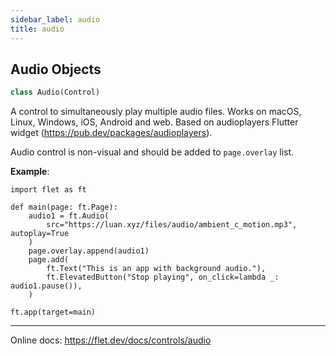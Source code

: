 ```yaml
---
sidebar_label: audio
title: audio
---
```


## Audio Objects

```python
class Audio(Control)
```

A control to simultaneously play multiple audio files. Works on macOS, Linux, Windows, iOS, Android and web. Based on audioplayers Flutter widget (https://pub.dev/packages/audioplayers).

Audio control is non-visual and should be added to `page.overlay` list.

**Example**:

```
import flet as ft

def main(page: ft.Page):
    audio1 = ft.Audio(
        src="https://luan.xyz/files/audio/ambient_c_motion.mp3", autoplay=True
    )
    page.overlay.append(audio1)
    page.add(
        ft.Text("This is an app with background audio."),
        ft.ElevatedButton("Stop playing", on_click=lambda _: audio1.pause()),
    )

ft.app(target=main)
```
  
  -----
  
  Online docs: https://flet.dev/docs/controls/audio

